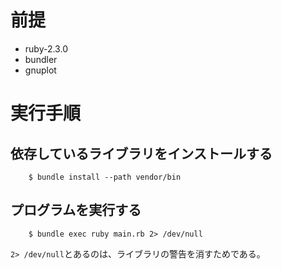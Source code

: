 # 前提

- ruby-2.3.0
- bundler
- gnuplot

# 実行手順

## 依存しているライブラリをインストールする

```shell-session
    $ bundle install --path vendor/bin
```

## プログラムを実行する

```shell-session
    $ bundle exec ruby main.rb 2> /dev/null
```

`2> /dev/null`とあるのは、ライブラリの警告を消すためである。
